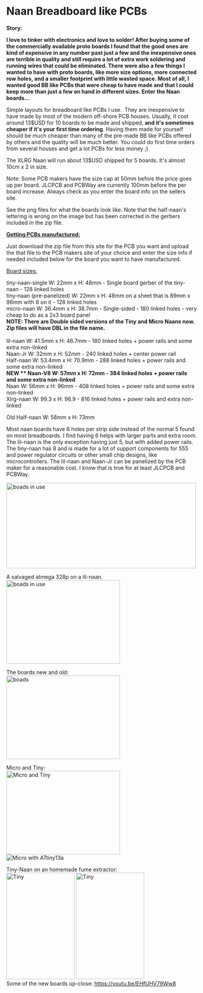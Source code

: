 # Naan Breadboard like PCBs
<b>Story:<br>

I love to tinker with electronics and love to solder!  After buying some of the commercially available proto boards I found that the good ones are kind of expensive in any number past just a few and the inexpensive ones are terrible in quality and still require a lot of extra work soldering and running wires that could be eliminated.  There were also a few things I wanted to have with proto boards, like more size options, more connected row holes, and a smaller footprint with little wasted space. Most of all, I wanted good BB like PCBs that were cheap to have made and that I could keep more than just a few on hand in different sizes.  Enter the Naan boards...</b><br>

Simple layouts for breadboard like PCBs I use.  They are inexpensive to have made by most of the modern off-shore PCB houses. 
Usually, it cost around 13$USD for 10 boards to be made and shipped, <b>and it's sometimes cheaper if it's your first time ordering</b>. Having them made for yourself should be much cheaper than many of the pre-made BB like PCBs offered by others and the quality will be much better. You could do first time orders from several houses and get a lot PCBs for less money ;)

The XLRG Naan will run about 13$USD shipped for 5 boards.  It's almost 10cm x 2 in size. 

Note: Some PCB makers have the size cap at 50mm before the price goes up per board. JLCPCB and PCBWay are currently 100mm before the per board increase. Always check as you enter the board info on the sellers site.

See the png files for what the boards look like. Note that the half-naan's lettering is wrong on the image but has been corrected in the gerbers included in the zip file.
<br>

<u><b>Getting PCBs manufactured:</b></u><br>

Just download the zip file from this site for the PCB you want and upload the that file to the PCB makers site of your choice and enter the size info if needed included below for the board you want to have manufactured.

<u>Board sizes:</u>

tiny-naan-single  W: 22mm   x H: 48mm - Single board gerber of the tiny-naan - 128 linked holes<br>
tiny-naan (pre-panelized)  W: 22mm   x H: 48mm on a sheet that is 89mm x 96mm with 8 on it - 128 linked holes<br>
micro-naan W: 36.4mm x H: 38.7mm - Single-sided - 180 linked holes - very cheap to do as a 2x3 board panel<br>
<b>NOTE: There are Double sided versions of the Tiny and Micro Naans now.  Zip files will have DBL in the file name.</b><br><br>
lil-naan   W: 41.5mm x H: 46.7mm - 180 linked holes + power rails and some extra non-linked<br>
Naan-Jr    W: 32mm x H: 52mm -     240 linked holes + center power rail<br>
Half-naan  W: 53.4mm x H: 70.9mm - 288 linked holes + power rails and some extra non-linked<br>
<b> NEW ** Naan-V8 W: 57mm x H: 72mm - 384 linked holes + power rails and some extra non-linked<br></b>
Naan       W: 56mm   x H: 96mm   - 408 linked holes + power rails and some extra non-linked<br>
Xlrg-naan  W: 99.3   x H: 96.9   - 816 linked holes + power rails and extra non-linked<br>

Old Half-naan W: 58mm x H: 73mm <br>

Most naan boards have 6 holes per strip side instead of the normal 5 found on most breadboards. I find having 6 helps with larger parts and extra room. The lil-naan is the only exception having just 5, but with added power rails. The tiny-naan has 8 and is made for a lot of support components for 555 and power regulator circuits or other small chip designs, like microcontrollers.  The lil-naan and Naan-Jr can be panelized by the PCB maker for a reasonable cost. I know that is true for at least JLCPCB and PCBWay.<br>

<img src="https://github.com/jscottb/pcbs/blob/master/Naan-Boards/img/naans-in-use.jpg" alt="boads in use" height="225" width="500">

A salvaged atmega 328p on a lil-naan. <br>
<img src="https://github.com/jscottb/pcbs/blob/master/Naan-Boards/img/lil-328p.jpg" alt="boads in use" height="220" width="300">

The boards new and old:<br>
<img src="https://github.com/jscottb/pcbs/blob/master/Naan-Boards/img/newboards.jpg" alt="boads" height="220" width="300">

Micro and Tiny:<br>
<img src="https://github.com/jscottb/pcbs/blob/master/Naan-Boards/img/micro_and_tiny.jpg" alt="Micro and Tiny" height="220" width="300"><br>
<img src="https://github.com/jscottb/pcbs/blob/master/Naan-Boards/img/attiny13a_on_micro_naan.png" alt="Micro with ATtiny13a">
          
Tiny-Naan on an homemade fume extractor:<br>
<img src="https://github.com/jscottb/pcbs/blob/master/Naan-Boards/img/tiny-naan_inu_1.jpg" alt="Tiny" height="280" width="180">
<img src="https://github.com/jscottb/pcbs/blob/master/Naan-Boards/img/tiny-naan_inu_2.jpg" alt="Tiny" height="280" width="180"><br>
Some of the new boards up-close: 
https://youtu.be/EHfUHV79Ww8

